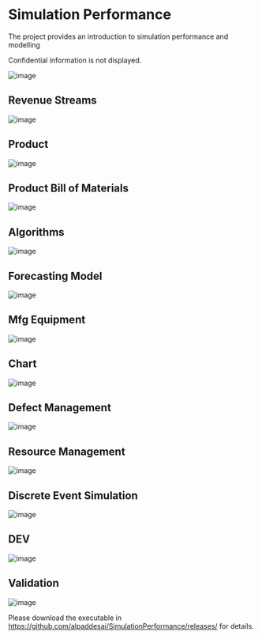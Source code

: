 # Simulation Performance

The project provides an introduction to simulation performance and modelling

Confidential information is not displayed.

![image](DiscreteEventSimulator.jpg)

## Revenue Streams
![image](RevenueStreamsPCBs.jpg)

## Product 
![image](ProductSlide.jpg)

## Product Bill of Materials
![image](ProductSlideII.jpg)

## Algorithms
![image](Algorithms.jpg)

## Forecasting Model 
![image](ForecastingModel.jpg)

## Mfg Equipment
![image](MfgEquipment.jpg)

## Chart
![image](Chart.jpg)

## Defect Management
![image](DefectManagement.jpg)

## Resource Management
![image](ResourceManagement.jpg)

## Discrete Event Simulation 
![image](DiscreteEventSimulation.jpg)

## DEV
![image](DEV.jpg)

## Validation 
![image](Validation.jpg)


Please download the executable in https://github.com/alpaddesai/SimulationPerformance/releases/ for details.
